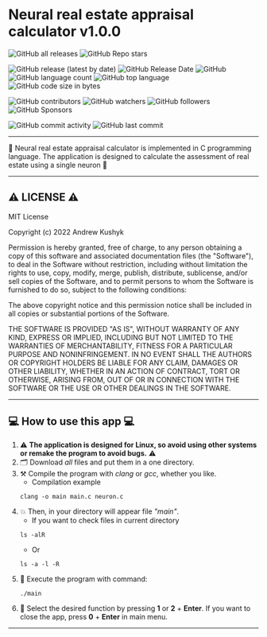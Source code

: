# Neural real estate appraisal calculator v1.0.0

![GitHub all releases](https://img.shields.io/github/downloads/git-user-cpp/neural_real_estate_appraisal_calculator/total?color=00FF00&logo=github&logoColor=00FF00&style=plastic)
![GitHub Repo stars](https://img.shields.io/github/stars/git-user-cpp/neural_real_estate_appraisal_calculator?color=FFFF00&logo=github&logoColor=FFFF00&style=plastic)

![GitHub release (latest by date)](https://img.shields.io/github/v/release/git-user-cpp/neural_real_estate_appraisal_calculator?color=ff0000&logo=github&logoColor=ff0000&style=plastic)
![GitHub Release Date](https://img.shields.io/github/release-date/git-user-cpp/neural_real_estate_appraisal_calculator?color=ff4500&logo=github&logoColor=ff4500&style=plastic)
![GitHub](https://img.shields.io/github/license/git-user-cpp/neural_real_estate_appraisal_calculator?color=FFD700&logo=github&logoColor=FFD700&style=plastic)
![GitHub language count](https://img.shields.io/github/languages/count/git-user-cpp/neural_real_estate_appraisal_calculator?color=7FFFD4&logo=github&logoColor=7FFFD4&style=plastic)
![GitHub top language](https://img.shields.io/github/languages/top/git-user-cpp/neural_real_estate_appraisal_calculator?color=red&logo=github&logoColor=red&style=plastic)
![GitHub code size in bytes](https://img.shields.io/github/languages/code-size/git-user-cpp/neural_real_estate_appraisal_calculator?color=00BFFF&logo=github&logoColor=00BFFF&style=plastic)

![GitHub contributors](https://img.shields.io/github/contributors-anon/git-user-cpp/neural_real_estate_appraisal_calculator?color=ff0000&logo=github&logoColor=ff0000&style=plastic)
![GitHub watchers](https://img.shields.io/github/watchers/git-user-cpp/neural_real_estate_appraisal_calculator?color=DC143C&logo=github&logoColor=DC143C&style=plastic)
![GitHub followers](https://img.shields.io/github/followers/git-user-cpp?color=7FFF00&logo=github&logoColor=7FFF00&style=plastic)
![GitHub Sponsors](https://img.shields.io/github/sponsors/git-user-cpp?color=00FFFF&logo=github&logoColor=00FFFF&style=plastic)

![GitHub commit activity](https://img.shields.io/github/commit-activity/y/git-user-cpp/neural_real_estate_appraisal_calculator?color=98FB98&logo=github&logoColor=98FB98)
![GitHub last commit](https://img.shields.io/github/last-commit/git-user-cpp/neural_real_estate_appraisal_calculator?color=98FB98&logo=github&logoColor=98FB98&style=plastic)

---

:robot: Neural real estate appraisal calculator is implemented in C programming language. The application is designed to calculate the assessment of real estate using a single neuron :robot:

---

## ⚠️ LICENSE ⚠️
MIT License

Copyright (c) 2022 Andrew Kushyk

Permission is hereby granted, free of charge, to any person obtaining a copy
of this software and associated documentation files (the "Software"), to deal
in the Software without restriction, including without limitation the rights
to use, copy, modify, merge, publish, distribute, sublicense, and/or sell
copies of the Software, and to permit persons to whom the Software is
furnished to do so, subject to the following conditions:

The above copyright notice and this permission notice shall be included in all
copies or substantial portions of the Software.

THE SOFTWARE IS PROVIDED "AS IS", WITHOUT WARRANTY OF ANY KIND, EXPRESS OR
IMPLIED, INCLUDING BUT NOT LIMITED TO THE WARRANTIES OF MERCHANTABILITY,
FITNESS FOR A PARTICULAR PURPOSE AND NONINFRINGEMENT. IN NO EVENT SHALL THE
AUTHORS OR COPYRIGHT HOLDERS BE LIABLE FOR ANY CLAIM, DAMAGES OR OTHER
LIABILITY, WHETHER IN AN ACTION OF CONTRACT, TORT OR OTHERWISE, ARISING FROM,
OUT OF OR IN CONNECTION WITH THE SOFTWARE OR THE USE OR OTHER DEALINGS IN THE
SOFTWARE.

---

## 💻 How to use this app 💻

1) ⚠️ **The application is designed for Linux, so avoid using other systems or remake the program to avoid bugs.** ⚠️
2) 🗂️ Download *all* files and put them in a one directory.
3) ⚒️ Compile the program with *clang* or *gcc*, whether you like.
    - Сompilation example
    ```
    clang -o main main.c neuron.c
    ```
4) 💥 Then, in your directory will appear file *"main"*.
    - If you want to check files in current directory
    ```
    ls -alR
    ```
    - Or
    ```
    ls -a -l -R
    ```
5) 🌠 Execute the program with command:
    ```
    ./main
    ```
6) 👷 Select the desired function by pressing **1** or **2** + **Enter**. If you want to close the app, press **0** + **Enter** in main menu.

---

